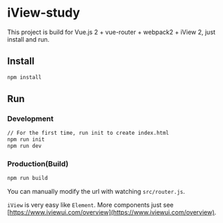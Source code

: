 # iView-study

This project is build for Vue.js 2 + vue-router + webpack2 + iView 2, just install and run.

## Install
```bash
npm install
```
## Run
### Development
```bash
// For the first time, run init to create index.html
npm run init
npm run dev
```
### Production(Build)
```bash
npm run build
```

You can manually modify the url with watching `src/router.js`.

`iView` is very easy like `Element`. More components just see [https://www.iviewui.com/overview](https://www.iviewui.com/overview).  